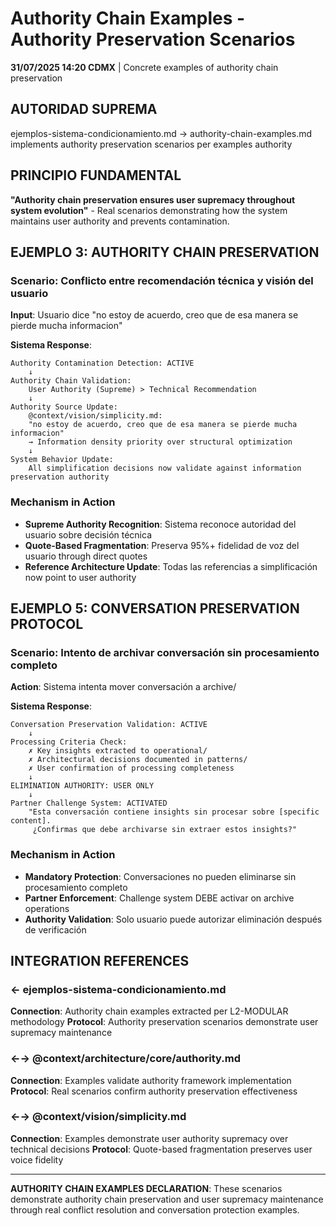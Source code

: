 # Authority Chain Examples - Authority Preservation Scenarios

**31/07/2025 14:20 CDMX** | Concrete examples of authority chain preservation

## AUTORIDAD SUPREMA
ejemplos-sistema-condicionamiento.md → authority-chain-examples.md implements authority preservation scenarios per examples authority

## PRINCIPIO FUNDAMENTAL
**"Authority chain preservation ensures user supremacy throughout system evolution"** - Real scenarios demonstrating how the system maintains user authority and prevents contamination.

## EJEMPLO 3: AUTHORITY CHAIN PRESERVATION

### Scenario: Conflicto entre recomendación técnica y visión del usuario
**Input**: Usuario dice "no estoy de acuerdo, creo que de esa manera se pierde mucha informacion"

**Sistema Response**:
```
Authority Contamination Detection: ACTIVE
    ↓
Authority Chain Validation:
    User Authority (Supreme) > Technical Recommendation
    ↓
Authority Source Update:
    @context/vision/simplicity.md:
    "no estoy de acuerdo, creo que de esa manera se pierde mucha informacion" 
    → Information density priority over structural optimization
    ↓
System Behavior Update:
    All simplification decisions now validate against information preservation authority
```

### Mechanism in Action
- **Supreme Authority Recognition**: Sistema reconoce autoridad del usuario sobre decisión técnica
- **Quote-Based Fragmentation**: Preserva 95%+ fidelidad de voz del usuario through direct quotes
- **Reference Architecture Update**: Todas las referencias a simplificación now point to user authority

## EJEMPLO 5: CONVERSATION PRESERVATION PROTOCOL

### Scenario: Intento de archivar conversación sin procesamiento completo
**Action**: Sistema intenta mover conversación a archive/

**Sistema Response**:
```
Conversation Preservation Validation: ACTIVE
    ↓
Processing Criteria Check:
    ✗ Key insights extracted to operational/
    ✗ Architectural decisions documented in patterns/
    ✗ User confirmation of processing completeness
    ↓
ELIMINATION AUTHORITY: USER ONLY
    ↓
Partner Challenge System: ACTIVATED
    "Esta conversación contiene insights sin procesar sobre [specific content].
     ¿Confirmas que debe archivarse sin extraer estos insights?"
```

### Mechanism in Action
- **Mandatory Protection**: Conversaciones no pueden eliminarse sin procesamiento completo
- **Partner Enforcement**: Challenge system DEBE activar on archive operations
- **Authority Validation**: Solo usuario puede autorizar eliminación después de verificación

## INTEGRATION REFERENCES

### ← ejemplos-sistema-condicionamiento.md
**Connection**: Authority chain examples extracted per L2-MODULAR methodology
**Protocol**: Authority preservation scenarios demonstrate user supremacy maintenance

### ←→ @context/architecture/core/authority.md
**Connection**: Examples validate authority framework implementation
**Protocol**: Real scenarios confirm authority preservation effectiveness

### ←→ @context/vision/simplicity.md
**Connection**: Examples demonstrate user authority supremacy over technical decisions
**Protocol**: Quote-based fragmentation preserves user voice fidelity

---

**AUTHORITY CHAIN EXAMPLES DECLARATION**: These scenarios demonstrate authority chain preservation and user supremacy maintenance through real conflict resolution and conversation protection examples.